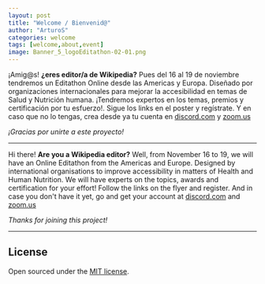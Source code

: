```yaml
---
layout: post
title: "Welcome / Bienvenid@"
author: "ArturoS"
categories: welcome
tags: [welcome,about,event]
image: Banner_5_logoEditathon-02-01.png
---
```



¡Amig@s! **¿eres editor/a de Wikipedia?** Pues del 16 al 19 de noviembre tendremos un Editathon Online desde las Americas y Europa. Diseñado por organizaciones internacionales para mejorar la accesibilidad en temas de Salud y Nutrición humana. ¡Tendremos expertos en los temas, premios y certificación por tu esfuerzo!. Sigue los links en el poster y regístrate. Y en caso que no lo tengas, crea desde ya tu cuenta en [discord.com](discord.com) y [zoom.us](zoom.us)

*¡Gracias por unirte a este proyecto!*

---

Hi there! **Are you a Wikipedia editor?** Well, from November 16 to 19, we will have an Online Editathon from the Americas and Europe. Designed by international organisations to improve accessibility in matters of Health and Human Nutrition. We will have experts on the topics, awards and certification for your effort! Follow the links on the flyer and register. And in case you don't have it yet, go and get your account at [discord.com](discord.com) and [zoom.us](zoom.us)

*Thanks for joining this project!*

 ---

## License

Open sourced under the [MIT license](https://github.com/edithaton/page/LICENSE.md).
